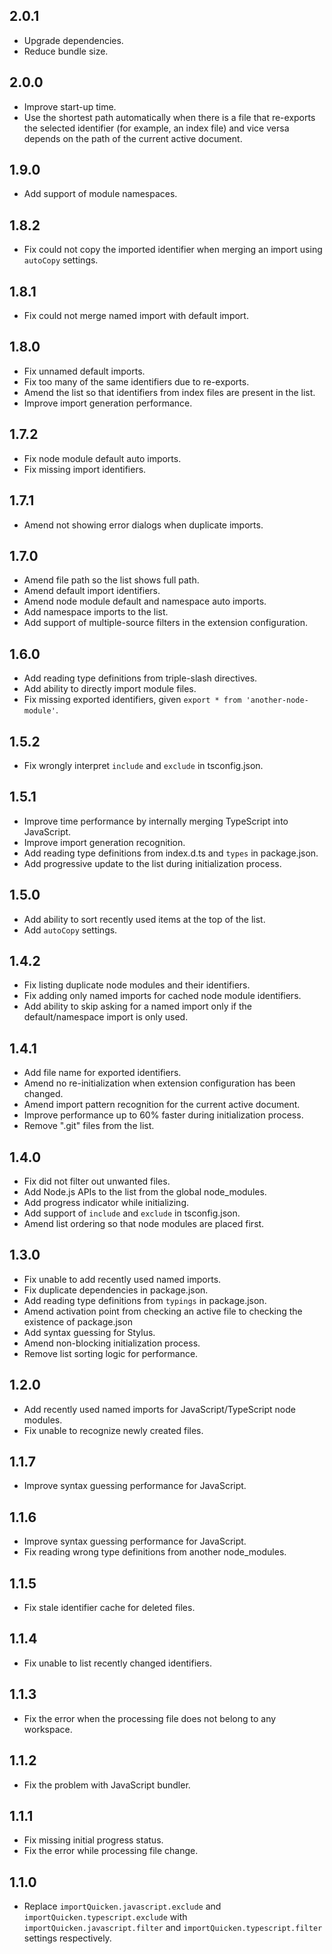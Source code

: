 ## 2.0.1
- Upgrade dependencies.
- Reduce bundle size.

## 2.0.0
- Improve start-up time.
- Use the shortest path automatically when there is a file that re-exports the selected identifier (for example, an index file) and vice versa depends on the path of the current active document.

## 1.9.0
- Add support of module namespaces.

## 1.8.2
- Fix could not copy the imported identifier when merging an import using `autoCopy` settings.

## 1.8.1
- Fix could not merge named import with default import.

## 1.8.0
- Fix unnamed default imports.
- Fix too many of the same identifiers due to re-exports.
- Amend the list so that identifiers from index files are present in the list.
- Improve import generation performance.

## 1.7.2
- Fix node module default auto imports.
- Fix missing import identifiers.

## 1.7.1
- Amend not showing error dialogs when duplicate imports.

## 1.7.0
- Amend file path so the list shows full path.
- Amend default import identifiers.
- Amend node module default and namespace auto imports.
- Add namespace imports to the list.
- Add support of multiple-source filters in the extension configuration.

## 1.6.0
- Add reading type definitions from triple-slash directives.
- Add ability to directly import module files.
- Fix missing exported identifiers, given `export * from 'another-node-module'`.

## 1.5.2
- Fix wrongly interpret `include` and `exclude` in tsconfig.json.

## 1.5.1
- Improve time performance by internally merging TypeScript into JavaScript.
- Improve import generation recognition.
- Add reading type definitions from index.d.ts and `types` in package.json.
- Add progressive update to the list during initialization process.

## 1.5.0
- Add ability to sort recently used items at the top of the list.
- Add `autoCopy` settings.

## 1.4.2
- Fix listing duplicate node modules and their identifiers.
- Fix adding only named imports for cached node module identifiers.
- Add ability to skip asking for a named import only if the default/namespace import is only used.

## 1.4.1
- Add file name for exported identifiers.
- Amend no re-initialization when extension configuration has been changed.
- Amend import pattern recognition for the current active document.
- Improve performance up to 60% faster during initialization process.
- Remove ".git" files from the list.

## 1.4.0
- Fix did not filter out unwanted files.
- Add Node.js APIs to the list from the global node_modules.
- Add progress indicator while initializing.
- Add support of `include` and `exclude` in tsconfig.json.
- Amend list ordering so that node modules are placed first.

## 1.3.0
- Fix unable to add recently used named imports.
- Fix duplicate dependencies in package.json.
- Add reading type definitions from `typings` in package.json.
- Amend activation point from checking an active file to checking the existence of package.json
- Add syntax guessing for Stylus.
- Amend non-blocking initialization process.
- Remove list sorting logic for performance.

## 1.2.0
- Add recently used named imports for JavaScript/TypeScript node modules.
- Fix unable to recognize newly created files.

## 1.1.7
- Improve syntax guessing performance for JavaScript.

## 1.1.6
- Improve syntax guessing performance for JavaScript.
- Fix reading wrong type definitions from another node_modules.

## 1.1.5
- Fix stale identifier cache for deleted files.

## 1.1.4
- Fix unable to list recently changed identifiers.

## 1.1.3
- Fix the error when the processing file does not belong to any workspace.

## 1.1.2
- Fix the problem with JavaScript bundler.

## 1.1.1
- Fix missing initial progress status.
- Fix the error while processing file change.

## 1.1.0
- Replace `importQuicken.javascript.exclude` and `importQuicken.typescript.exclude` with `importQuicken.javascript.filter` and `importQuicken.typescript.filter` settings respectively.